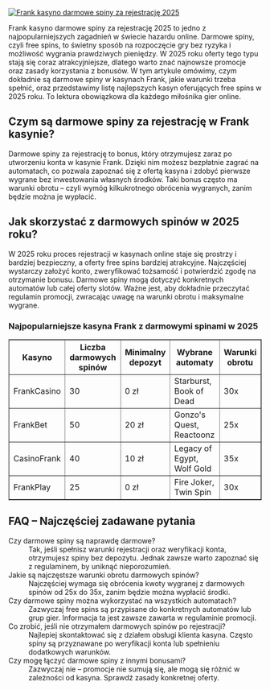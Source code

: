 [![Frank kasyno darmowe spiny za rejestrację 2025](https://123-caf.pages.dev/gitsignup.png)](https://vrmoo.ru/Bt82HjjY)

<p>Frank kasyno darmowe spiny za rejestrację 2025 to jedno z najpopularniejszych zagadnień w świecie hazardu online. Darmowe spiny, czyli free spins, to świetny sposób na rozpoczęcie gry bez ryzyka i możliwość wygrania prawdziwych pieniędzy. W 2025 roku oferty tego typu stają się coraz atrakcyjniejsze, dlatego warto znać najnowsze promocje oraz zasady korzystania z bonusów. W tym artykule omówimy, czym dokładnie są darmowe spiny w kasynach Frank, jakie warunki trzeba spełnić, oraz przedstawimy listę najlepszych kasyn oferujących free spins w 2025 roku. To lektura obowiązkowa dla każdego miłośnika gier online.</p>  <h2>Czym są darmowe spiny za rejestrację w Frank kasynie?</h2> <p>Darmowe spiny za rejestrację to bonus, który otrzymujesz zaraz po utworzeniu konta w kasynie Frank. Dzięki nim możesz bezpłatnie zagrać na automatach, co pozwala zapoznać się z ofertą kasyna i zdobyć pierwsze wygrane bez inwestowania własnych środków. Taki bonus często ma warunki obrotu – czyli wymóg kilkukrotnego obrócenia wygranych, zanim będzie można je wypłacić.</p>  <h2>Jak skorzystać z darmowych spinów w 2025 roku?</h2> <p>W 2025 roku proces rejestracji w kasynach online staje się prostrzy i bardziej bezpieczny, a oferty free spins bardziej atrakcyjne. Najczęściej wystarczy założyć konto, zweryfikować tożsamość i potwierdzić zgodę na otrzymanie bonusu. Darmowe spiny mogą dotyczyć konkretnych automatów lub całej oferty slotów. Ważne jest, aby dokładnie przeczytać regulamin promocji, zwracając uwagę na warunki obrotu i maksymalne wygrane.</p>  <h3>Najpopularniejsze kasyna Frank z darmowymi spinami w 2025</h3> <table border="1" cellpadding="5" cellspacing="0">   <thead>     <tr>       <th>Kasyno</th>       <th>Liczba darmowych spinów</th>       <th>Minimalny depozyt</th>       <th>Wybrane automaty</th>       <th>Warunki obrotu</th>     </tr>   </thead>   <tbody>     <tr>       <td>FrankCasino</td>       <td>30</td>       <td>0 zł</td>       <td>Starburst, Book of Dead</td>       <td>30x</td>     </tr>     <tr>       <td>FrankBet</td>       <td>50</td>       <td>20 zł</td>       <td>Gonzo's Quest, Reactoonz</td>       <td>25x</td>     </tr>     <tr>       <td>CasinoFrank</td>       <td>40</td>       <td>10 zł</td>       <td>Legacy of Egypt, Wolf Gold</td>       <td>35x</td>     </tr>     <tr>       <td>FrankPlay</td>       <td>25</td>       <td>0 zł</td>       <td>Fire Joker, Twin Spin</td>       <td>30x</td>     </tr>   </tbody> </table>  <h2>FAQ – Najczęściej zadawane pytania</h2> <dl>   <dt>Czy darmowe spiny są naprawdę darmowe?</dt>   <dd>Tak, jeśli spełnisz warunki rejestracji oraz weryfikacji konta, otrzymujesz spiny bez depozytu. Jednak zawsze warto zapoznać się z regulaminem, by uniknąć nieporozumień.</dd>      <dt>Jakie są najczęstsze warunki obrotu darmowych spinów?</dt>   <dd>Najczęściej wymaga się obrócenia kwoty wygranej z darmowych spinów od 25x do 35x, zanim będzie można wypłacić środki.</dd>      <dt>Czy darmowe spiny można wykorzystać na wszystkich automatach?</dt>   <dd>Zazwyczaj free spins są przypisane do konkretnych automatów lub grup gier. Informacja ta jest zawsze zawarta w regulaminie promocji.</dd>      <dt>Co zrobić, jeśli nie otrzymałem darmowych spinów po rejestracji?</dt>   <dd>Najlepiej skontaktować się z działem obsługi klienta kasyna. Często spiny są przyznawane po weryfikacji konta lub spełnieniu dodatkowych warunków.</dd>      <dt>Czy mogę łączyć darmowe spiny z innymi bonusami?</dt>   <dd>Zazwyczaj nie – promocje nie sumują się, ale mogą się różnić w zależności od kasyna. Sprawdź zasady konkretnej oferty.</dd> </dl>